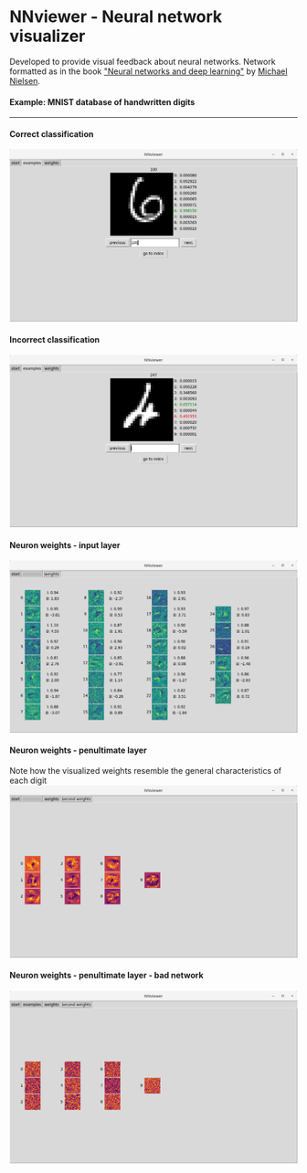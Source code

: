 # NNviewer - Neural network visualizer

Developed to provide visual feedback about neural networks. Network formatted as in the book
["Neural networks and deep learning"](http://neuralnetworksanddeeplearning.com/) by [Michael Nielsen](https://github.com/mnielsen).

#### Example: MNIST database of handwritten digits
---
#### Correct classification
![Example](./important_images/example_positive.png)

#### Incorrect classification
![Example](./important_images/example_negative.png)

#### Neuron weights  - input layer
![Example](./important_images/net02_layer01.png)

#### Neuron weights  - penultimate layer
Note how the visualized weights resemble the general characteristics of each digit
![Example](./important_images/net02_layer02.png)

#### Neuron weights  - penultimate layer - bad network
![Example](./important_images/bad_net.png)
